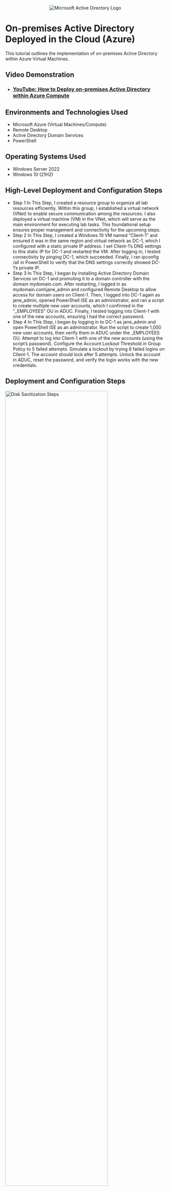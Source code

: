 <p align="center">
<img src="https://i.imgur.com/pU5A58S.png" alt="Microsoft Active Directory Logo"/>
</p>

<h1>On-premises Active Directory Deployed in the Cloud (Azure)</h1>
This tutorial outlines the implementation of on-premises Active Directory within Azure Virtual Machines.<br />


<h2>Video Demonstration</h2>

- ### [YouTube: How to Deploy on-premises Active Directory within Azure Compute](https://www.youtube.com/watch?v=ql2fy4voGi4)

<h2>Environments and Technologies Used</h2>

- Microsoft Azure (Virtual Machines/Compute)
- Remote Desktop
- Active Directory Domain Services
- PowerShell

<h2>Operating Systems Used </h2>

- Windows Server 2022
- Windows 10 (21H2)

<h2>High-Level Deployment and Configuration Steps</h2>

- Step 1 In This Step, I created a resource group to organize all lab resources efficiently. Within this group, I established a virtual network (VNet) to enable secure communication among the resources. I also deployed a virtual machine (VM) in the VNet, which will serve as the main environment for executing lab tasks. This foundational setup ensures proper management and connectivity for the upcoming steps.
- Step 2 In This Step, I created a Windows 10 VM named “Client-1” and ensured it was in the same region and virtual network as DC-1, which I configured with a static private IP address. I set Client-1’s DNS settings to this static IP for DC-1 and restarted the VM. After logging in, I tested connectivity by pinging DC-1, which succeeded. Finally, I ran ipconfig /all in PowerShell to verify that the DNS settings correctly showed DC-1’s private IP.
- Step 3 In This Step, I began by installing Active Directory Domain Services on DC-1 and promoting it to a domain controller with the domain mydomain.com. After restarting, I logged in as mydomain.com\jane_admin and configured Remote Desktop to allow access for domain users on Client-1. Then, I logged into DC-1 again as jane_admin, opened PowerShell ISE as an administrator, and ran a script to create multiple new user accounts, which I confirmed in the "_EMPLOYEES" OU in ADUC. Finally, I tested logging into Client-1 with one of the new accounts, ensuring I had the correct password.
- Step 4 In This Step, i began by logging in to DC-1 as jane_admin and open PowerShell ISE as an administrator. Run the script to create 1,000 new user accounts, then verify them in ADUC under the _EMPLOYEES OU.
Attempt to log into Client-1 with one of the new accounts (using the script’s password).
Configure the Account Lockout Threshold in Group Policy to 5 failed attempts. Simulate a lockout by trying 6 failed logins on Client-1. The account should lock after 5 attempts.
Unlock the account in ADUC, reset the password, and verify the login works with the new credentials.



<h2>Deployment and Configuration Steps</h2>

<p>
<img src=https://i.imgur.com/9AitEBd.png height="80%" width="80%" alt="Disk Sanitization Steps"/>
</p>
<p>
I deployed a Windows Server 2022 Datacenter VM on Azure and configured it as a domain controller by installing Active Directory Domain Services (AD DS). I set the server's IP address to static to ensure consistent network connectivity.

Next, I created a Windows 10 client machine in Azure, joined it to the domain, and connected both machines via Remote Desktop. To verify DNS functionality, I ran ipconfig /all on the client machine, confirming that the DNS server pointed to the IP of the domain controller, ensuring proper name resolution and network communication.
</p>
<br />

<p>
<img src=https://i.imgur.com/3Rx4yIt.png height="80%" width="80%" alt="Disk Sanitization Steps"/>
</p>
<p>
I promoted DC-1 to a domain controller with the domain mydomain.com. After a restart, I logged in as mydomain.com\jane_admin and enabled Remote Desktop on Client-1 for domain users.

Next, I logged into DC-1 as jane_admin, opened PowerShell ISE as an administrator, and ran a script to create several user accounts, which I verified in the _EMPLOYEES OU in ADUC. Finally, I tested logging into Client-1 with one of the new accounts, ensuring the correct password worked.


</p>
<br />

<p>
<img src=https://i.imgur.com/4TOwIDx.png height="80%" width="80%" alt="Disk Sanitization Steps"/>
</p>
<p>
Lorem ipsum dolor sit amet, consectetur adipiscing elit, sed do eiusmod tempor incididunt ut labore et dolore magna aliqua. Ut enim ad minim veniam, quis nostrud exercitation ullamco laboris nisi ut aliquip ex ea commodo consequat. Duis aute irure dolor in reprehenderit in voluptate velit esse cillum dolore eu fugiat nulla pariatur.
</p>
<br />
